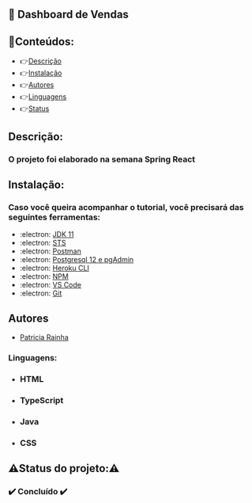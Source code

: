 ## :blue_book:  Dashboard de Vendas
## 🏁Conteúdos: 
  * 👉[Descrição](#Descrição)
  * 👉[Instalação](#Instalação)
  * 👉[Autores](#Autores)
  * 👉[Linguagens](#Linguagens)
  * 👉[Status](#Status)
## Descrição: 
### O projeto foi elaborado na semana Spring React 
## Instalação: 
### Caso você queira acompanhar o tutorial, você precisará das seguintes ferramentas:
  * :electron: <a href="https://www.oracle.com/br/java/technologies/javase/jdk11-archive-downloads.html">JDK 11</a>
  * :electron: <a href="https://spring.io/tools">STS</a>
  * :electron: <a href="https://www.postman.com/downloads/">Postman</a>
  * :electron: <a href="https://www.postgresql.org/download/">Postgresql 12 e pgAdmin</a>
  * :electron: <a href="https://devcenter.heroku.com/articles/heroku-cli">Heroku CLI</a>
  * :electron: <a href="https://winscp.net/eng/download.php">NPM</a>
  * :electron: <a href="https://code.visualstudio.com/download">VS Code</a>
  * :electron: <a href="https://git-scm.com/downloads">Git</a>
## Autores
* <a href="https://github.com/PatriciaRainha">Patricia Rainha</a>
### Linguagens:
* ### HTML
* ### TypeScript
* ### Java
* ### CSS
## ⚠️Status do projeto:⚠️
### ✔️ Concluído ✔️
